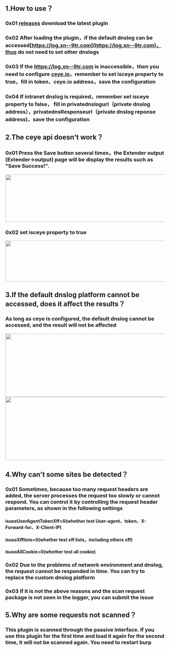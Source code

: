 ## 1.How to use？
### 0x01 [releases](https://github.com/f0ng/log4j2burpscanner/releases/) download the latest plugin
### 0x02 After loading the plugin，if the default dnslog can be accessed[https://log.xn--9tr.com](https://log.xn--9tr.com)，thus do not need to set other dnslogs
### 0x03 If the https://log.xn--9tr.com is inaccessible，then  you need to configure [ceye.io](https://ceye.io)，remember to set isceye property to true，fill in token、ceye.io address，save the configuration
### 0x04 If intranet dnslog is required，remember set isceye property to false， fill in privatednslogurl（private dnslog address），privatednsResponseurl（private dnslog reponse address)，save the configuration

## 2.The ceye api doesn't work？
### 0x01 Press the Save button several times，the Extender output (Extender→output) page will be display the results such as "Save Success!".
<img src="https://user-images.githubusercontent.com/48286013/145739783-e6b491ca-4959-4744-a1fe-4b15fb8287e2.png" width="800" height="150" />

### 0x02 set isceye property to true
<img src="https://user-images.githubusercontent.com/48286013/145739853-58f0130c-b841-45ca-8559-6feea6e97efa.png" width="650" height="130" />


## 3.If the default dnslog platform cannot be accessed, does it affect the results？
### As long as ceye is configured, the default dnslog cannot be accessed, and the result will not be affected
<img src="https://user-images.githubusercontent.com/48286013/145744984-1a2bd55d-8348-4863-8b68-bd0af03aa716.png" width="600" height="200" />
<img src="https://user-images.githubusercontent.com/48286013/145741263-14f6ec28-0fda-4211-ae3b-d67eed41d1db.png" width="650" height="200" />

## 4.Why can't some sites be detected？
### 0x01 Sometimes, because too many request headers are added, the server processes the request too slowly or cannot respond. You can control it by controlling the request header parameters, as shown in the following settings
#### isuseUserAgentTokenXff=0(whether test User-agent、token、X-Forward-for、X-Client-IP)
#### isuseXfflists=0(whether test xff lists，including others xff)
#### isuseAllCookie=0(whether test all cookie)

### 0x02 Due to the problems of network environment and dnslog, the request cannot be responded in time. You can try to replace the custom dnslog platform

### 0x03 If it is not the above reasons and the scan request package is not seen in the logger, you can submit the issue

## 5.Why are some requests not scanned？
### This plugin is scanned through the passive interface. If you use this plugin for the first time and load it again for the second time, it will not be scanned again. You need to restart burp
